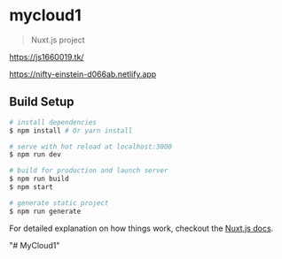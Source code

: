 # mycloud1

> Nuxt.js project
> 
https://js1660019.tk/

https://nifty-einstein-d066ab.netlify.app
## Build Setup

``` bash
# install dependencies
$ npm install # Or yarn install

# serve with hot reload at localhost:3000
$ npm run dev

# build for production and launch server
$ npm run build
$ npm start

# generate static project
$ npm run generate
```

For detailed explanation on how things work, checkout the [Nuxt.js docs](https://github.com/nuxt/nuxt.js).

"# MyCloud1" 
